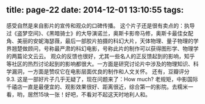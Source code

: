title: page-22
date: 2014-12-01 13:10:55
tags:
---
感受自然是来自影片的宣传和观众的口碑传播。
这个片子还是很有卖点的：执导过《盗梦空间》、《黑暗骑士》的大导演诺兰，奥斯卡影帝马修，奥斯卡最佳女配角、美丽的安妮海瑟薇，最后一部胶片拍摄的科幻大片，天体物理、量子物理的学界翘楚做顾问，号称最严肃的科幻电影，号称此片的制作可以获得图形学、物理学的两篇论文云云。
观众的反馈也很好，尤其一些名人的正反馈起到的影响，知乎等社区的热烈讨论起到的影响都很大。一方面是研究讨论片中涉及的物理知识、科学漏洞，一方面是赞叹它在电影层面优良的制作和人文关怀。
还有，豆瓣评分9.3.
这是一部好片子几乎无疑了，现在问题来了：How much?
老规矩，中影国际千禧店一直是最便宜的、观影效果很好、距离很近，综合第一的影院。去糯米一看，哟，居然15块一张！好吧，不看对不起这天时地利人和。

